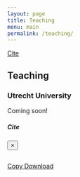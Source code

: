 ```yaml
---
layout: page
title: Teaching
menu: main
permalink: /teaching/
---
```


<a href="#" class="button"
        data-filename="https://jacopoto.github.io/assets/bibtex_cite/bcm_ej.bib">
  Cite
</a>

## Teaching

### Utrecht University

Coming soon!
<p> </p>
<div id="modal" class="modal fade" role="dialog">
  <div class="modal-dialog">
    <div class="modal-content">
      <div class="modal-header">
        <h5 class="modal-title">Cite</h5>
        <button type="button" class="close" data-dismiss="modal" aria-label="Close">
          <span aria-hidden="true">&times;</span>
        </button>
      </div>
      <div class="modal-body">
        <pre><code class="tex hljs"></code></pre>
      </div>
      <div class="modal-footer">
        <a class="btn btn-outline-primary my-1 js-copy-cite" href="#" target="_blank">
          <i class="fas fa-copy"></i> Copy
        </a>
        <a class="btn btn-outline-primary my-1 js-download-cite" href="#" target="_blank">
          <i class="fas fa-download"></i> Download
        </a>
        <div id="modal-error"></div>
      </div>
    </div>
  </div>
</div>

